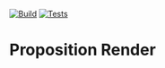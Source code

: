[![Build](https://github.com/Kaya-Sem/proposition-render/actions/workflows/build.yml/badge.svg)](https://github.com/Kaya-Sem/proposition-render/actions/workflows/build.yml) 
[![Tests](https://github.com/Kaya-Sem/proposition-render/actions/workflows/go-tests.yml/badge.svg)](https://github.com/Kaya-Sem/proposition-render/actions/workflows/go-tests.yml)

# Proposition Render
